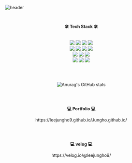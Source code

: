 ![header](https://capsule-render.vercel.app/api?type=Waving&color=F1E1A6&textBg=363636&fontColor=ffffff&height=300&section=header&text=LEE%20JUNG%20HO&fontSize=70&animation=fadeIn)


<br>
<p align="center"><b>🛠 Tech Stack   🛠</b></p>
<br> 
<div align="center">
 <img src="https://img.shields.io/badge/Java-007396?style=flat-square&logo=Java&logoColor=white"/> 
 <img src="https://img.shields.io/badge/jQuery-db3552?style=flat-square&logo=jQuery&logoColor=white"/>
 <img src="https://img.shields.io/badge/JavaScript-ffb13b?style=flat-square&logo=JavaScript&logoColor=white"/>
 <img src="https://img.shields.io/badge/TypeScript-3178C6?style=flat-square&logo=TypeScript&logoColor=white"/> 
  <br>
 <img src="https://img.shields.io/badge/sass-CC6699?style=flat-square&logo=sass&logoColor=white"/>  
 <img src="https://img.shields.io/badge/CSS3-1572b6?style=flat-square&logo=CSS3&logoColor=white"/>
 <img src="https://img.shields.io/badge/HTML5-E34F26?style=flat-square&logo=HTML5&logoColor=white"/> 
 <img src="https://img.shields.io/badge/styledcomponents-DB7093?style=flat-square&logo=styledcomponents&logoColor=white"/> 
  <br>
 <img src="https://img.shields.io/badge/React-61DAFB?style=flat-square&logo=React&logoColor=white"/> 
 <img src="https://img.shields.io/badge/Redux-764ABC?style=flat-square&logo=Redux&logoColor=white"/> 
  <img src="https://img.shields.io/badge/Recoil-3578E5?style=flat-square&logo=Recoil&logoColor=white"/> 
  <br>
 <img src="https://img.shields.io/badge/Visualstudiocode-007ACC?style=flat-square&logo=Visualstudiocode&logoColor=white"/> 
 <img src="https://img.shields.io/badge/Notion-181717?style=flat-square&logo=Notion&logoColor=white"/>    
 <img src="https://img.shields.io/badge/GitHub-181717?style=flat-square&logo=GitHub&logoColor=white"/>    

 <br><br>

![Anurag's GitHub stats](https://github-readme-stats.vercel.app/api?username=leejungho9&show_icons=true&theme=merko)

 </div> 
 <br><br>

<p align="center"><b>💻 Portfolio 💻</b></p>
 <p align="center">https://leejungho9.github.io/Jungho.github.io/</p>
 <br><br>
 
<p align="center"><b>💻 velog 💻</b></p>
<p align="center">https://velog.io/@leejungho9/</p>
 <br><br>
 
<!--
**leejungho9/leejungho9** is a ✨ _special_ ✨ repository because its `README.md` (this file) appears on your GitHub profile.

Here are some ideas to get you started:

- 🔭 I’m currently working on ...
- 🌱 I’m currently learning ...
- 👯 I’m looking to collaborate on ...
- 🤔 I’m looking for help with ...
- 💬 Ask me about ...
- 📫 How to reach me: ...
- 😄 Pronouns: ...
- ⚡ Fun fact: ...
-->
